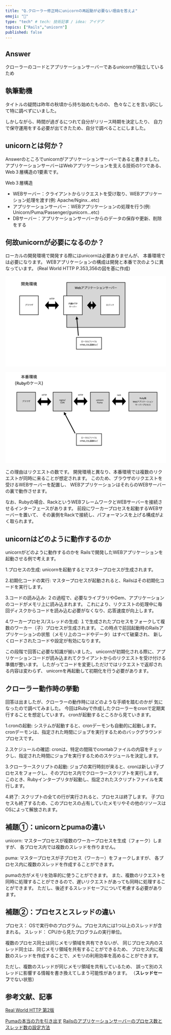 ```yaml
---
title: "Q.クローラー修正時にunicornの再起動が必要ない理由を答えよ"
emoji: "🤔"
type: "tech" # tech: 技術記事 / idea: アイデア
topics: ["Rails","unicorn"]
published: false
---
```


## Answer

クローラーのコードとアプリケーションサーバーであるunicornが独立しているため

## 執筆動機

タイトルの疑問は昨年の秋頃から持ち始めたものの、
色々なことを言い訳にして特に調べずにいました。

しかしながら、時間が過ぎるにつれて自分がリリース時期を決定したり、
自力で保守運用をする必要が出てきたため、自分で調べることにしました。

## unicornとは何か？

Answerのところでunicornがアプリケーションサーバーであると書きました。
アプリケーションサーバーはWebアプリケーションを支える技術の1つである、
Web３層構造の1要素です。

Web３層構造

- WEBサーバー：クライアントからリクエストを受け取り、WEBアプリケーション処理を渡す(例: Apache/Nginx...etc)
- アプリケーションサーバー：WEBアプリケーションの処理を行う(例: Unicorn/Puma/Passenger/gunicorn...etc)
- DBサーバー：アプリケーションサーバーからのデータの保存や更新、削除をする

## 何故unicornが必要になるのか？

ローカルの開発環境で開発する際にはunicornは必要ありませんが、
本番環境では必要になります。
WEBアプリケーションの構成は開発と本番で次のように異なっています。
(Real World HTTP P.353,356の図を基に作成)

![開発環境](/images/development.png)

![本番環境](/images/production.png)

この理由はリクエストの数です。
開発環境と異なり、本番環境では複数のリクエストが同時に来ることが想定されます。
このため、ブラウザのリクエストを受けるWEBサーバーを配置し、
WEBアプリケーションはそれらのWEBサーバーの裏で動作させます。

なお、Rubyの場合、RackというWEBフレームワークとWEBサーバーを接続させるインターフェースがあります。
前段にワーカープロセスを起動するWEBサーバーを置いて、
その裏側をRackで接続し、パフォーマンスを上げる構成がよく取られます。

## unicornはどのように動作するのか

unicornがどのように動作するのかを
Railsで開発したWEBアプリケーションを起動させる例で考えます。

1.プロセスの生成:
unicornを起動するとマスタープロセスが生成されます。

2.初期化コードの実行:
マスタープロセスが起動されると、Railsはその初期化コードを実行します。

3.コードの読み込み:
２の過程で、必要なライブラリやGem、アプリケーションのコードがメモリ上に読み込まれます。
これにより、リクエストの処理中に毎回ディスクからコードを読み込む必要がなくなり、応答速度が向上します。

4.ワーカープロセス/スレッドの生成:
１で生成されたプロセスをフォークして複数のワーカー（子）プロセスが生成されます。
この時点で前回起動時のRailsアプリケーションの状態（メモリ上のコードやデータ）はすべて破棄され、
新しくロードされたコードや設定が有効になります。

この段階で回答に必要な知識が揃いました。
unicornが初期化される際に、アプリケーションコードが読み込まれてクライアントからのリクエストを受け付ける準備が整います。
したがってコードを変更しただけではリクエストで返却される内容は変わらず、
unicornを再起動して初期化を行う必要があります。

## クローラー動作時の挙動

回答は出ましたが、クローラーの動作時にはどのような手順を踏むのかが
気になったので調べてみました。
今回はRubyで作成したクローラーをcronで定期実行することを想定しています。
cronが起動するところから見ていきます。

1.cronの起動:
システムが起動すると、cronデーモンも自動的に起動します。
cronデーモンは、指定された時間にジョブを実行するためのバックグラウンドプロセスです。

2.スケジュールの確認:
cronは、特定の間隔でcrontabファイルの内容をチェックし、指定された時間にジョブを実行するためのスケジュールを決定します。

3.クローラースクリプトの起動:
ジョブの実行時刻が来ると、cronは新しい子プロセスをフォークし、そのプロセス内でクローラースクリプトを実行します。
このとき、Rubyインタープリタが起動し、指定されたスクリプトファイルを実行します。

4.終了:
スクリプトの全ての行が実行されると、プロセスは終了します。
子プロセスも終了するため、このプロセスの占有していたメモリやその他のリソースはOSによって解放されます。

## 補題①：unicornとpumaの違い

unicorn:
マスタープロセスが複数のワーカープロセスを生成（フォーク）しますが、
各プロセス内では複数のスレッドを作りません。

puma:
マスタープロセスが子プロセス（ワーカー）をフォークしますが、
各プロセス内に複数のスレッドを作成することができます。

pumaの方がメモリを効率的に使うことができます。
また、複数のリクエストを同時に処理することができるので、遅いリクエストがあっても同時に処理することができます。
ただし、後述するスレッドセーフについて考慮する必要があります。

## 補題②：プロセスとスレッドの違い

プロセス： OSで実行中のプログラム。プロセス内には1つ以上のスレッドが含まれる。
スレッド： CPUから見たプログラムの実行単位。

複数のプロセス同士は同じメモリ領域を共有できないが、
同じプロセス内のスレッド同士は、同じメモリ領域を共有することができるため、
プロセス内に複数のスレッドを作成することで、メモリの利用効率を高めることができます。

ただし、複数のスレッドが同じメモリ領域を共有しているため、
誤って別のスレッドに影響する情報を書き換えてしまう可能性があります。
（**スレッドセーフ**でない状態）

## 参考文献、記事
[Real World HTTP 第2版](https://www.amazon.co.jp/Real-World-HTTP-%E7%AC%AC2%E7%89%88-%E2%80%95%E6%AD%B4%E5%8F%B2%E3%81%A8%E3%82%B3%E3%83%BC%E3%83%89%E3%81%AB%E5%AD%A6%E3%81%B6%E3%82%A4%E3%83%B3%E3%82%BF%E3%83%BC%E3%83%8D%E3%83%83%E3%83%88%E3%81%A8%E3%82%A6%E3%82%A7%E3%83%96%E6%8A%80%E8%A1%93/dp/4873119030)

[Pumaの本当の力を引き出す](https://qiita.com/ykyk1218/items/0ca7f1fa449b41fe1fea)
[Railsのアプリケーションサーバーのプロセス数とスレッド数の設定方法](https://tech-book.precena.co.jp/software/backend/ruby-on-rails/rails-process-and-thread)
